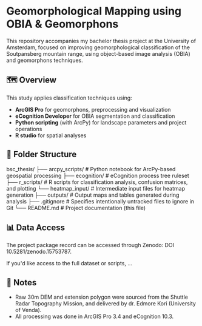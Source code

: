 # Geomorphological Mapping using OBIA & Geomorphons

This repository accompanies my bachelor thesis project at the University of Amsterdam, focused on improving geomorphological classification of the Soutpansberg mountain range, using object-based image analysis (OBIA) and geomorphons techniques.


## 🗺️ Overview

This study applies classification techniques using:
- **ArcGIS Pro** for geomorphons, preprocessing and visualization
- **eCognition Developer** for OBIA segmentation and classification
- **Python scripting** (with ArcPy) for landscape parameters and project operations
- **R studio** for spatial analyses


## 📁 Folder Structure

bsc_thesis/
├── arcpy_scripts/         # Python notebook for ArcPy-based geospatial processing
├── ecognition/            # eCognition process tree ruleset
├── r_scripts/             # R scripts for classification analysis, confusion matrices, and plotting
      └── heatmap_input/     # Intermediate input files for heatmap generation
├── outputs/               # Output maps and tables generated during analysis
├── .gitignore             # Specifies intentionally untracked files to ignore in Git
└── README.md              # Project documentation (this file)



## 📊 Data Access

The project package record can be accessed through Zenodo: DOI 10.5281/zenodo.15753787.

If you'd like access to the full dataset or scripts, ...


## 📌 Notes
* Raw 30m DEM and extension polygon were sourced from the Shuttle Radar Topography Mission, and delivered by dr. Edmore Kori (University of Venda).
* All processing was done in ArcGIS Pro 3.4 and eCognition 10.3.
